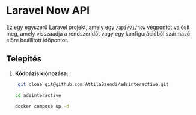 # Laravel Now API

Ez egy egyszerű Laravel projekt, amely egy `/api/v1/now` végpontot valósít meg, amely visszaadja a rendszeridőt vagy egy
konfigurációból származó előre beállított időpontot.

## Telepítés

1. **Kódbázis klónozása:**

   ```bash
    git clone git@github.com:AttilaSzendi/adsinteractive.git
   ```
    ```bash
   cd adsinteractive
   ```
    ```bash
   docker compose up -d
   ```
